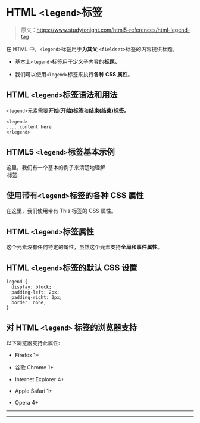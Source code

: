 # HTML `<legend>`标签

> 原文：<https://www.studytonight.com/html5-references/html-legend-tag>

在 HTML 中，`<legend>`标签用于**为其父** `<fieldset>`标签的内容提供标题。

*   基本上`<legend>`标签用于定义子内容的**标题。**

*   我们可以使用`<legend>`标签来执行**各种 CSS 属性**。

## HTML `<legend>`标签语法和用法

`<legend>`元素需要**开始(开始)标签**和**结束(结束)标签。**

```
<legend>
.....content here
</legend>
```

## HTML5 `<legend>`标签基本示例

这里，我们有一个基本的例子来清楚地理解<legend>标签:</legend>

## 使用带有`<legend>`标签的各种 CSS 属性

在这里，我们使用带有 This 标签的 CSS 属性。

## HTML `<legend>`标签属性

这个元素没有任何特定的属性，虽然这个元素支持**全局和事件属性**。

## HTML `<legend>`标签的默认 CSS 设置

```
legend {
  display: block;
  padding-left: 2px;
  padding-right: 2px;
  border: none;
}
```

## 对 HTML `<legend>` 标签的浏览器支持

以下浏览器支持此属性:

*   Firefox 1+

*   谷歌 Chrome 1+

*   Internet Explorer 4+

*   Apple Safari 1+

*   Opera 4+

* * *

* * *